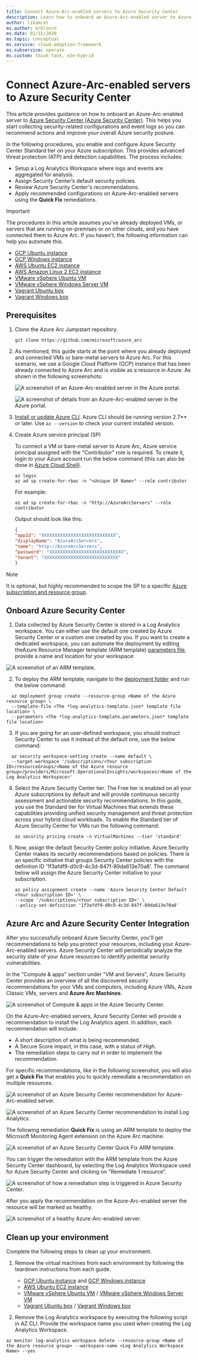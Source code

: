 ```yaml
---
title: Connect Azure-Arc-enabled servers to Azure Security Center
description: Learn how to onboard an Azure-Arc-enabled server to Azure Security Center.
author: likamrat
ms.author: brblanch
ms.date: 01/15/2020
ms.topic: conceptual
ms.service: cloud-adoption-framework
ms.subservice: operate
ms.custom: think-tank, e2e-hybrid
---
```


# Connect Azure-Arc-enabled servers to Azure Security Center

This article provides guidance on how to onboard an Azure-Arc-enabled server to [Azure Security Center (Azure Security Center)](https://docs.microsoft.com/azure/security-center/). This helps you start collecting security-related configurations and event logs so you can recommend actions and improve your overall Azure security posture.

In the following procedures, you enable and configure Azure Security Center Standard tier on your Azure subscription. This provides advanced threat protection (ATP) and detection capabilities. The process includes:

- Setup a Log Analytics Workspace where logs and events are aggregated for analysis.
- Assign Security Center’s default security policies.
- Review Azure Security Center's recommendations.
- Apply recommended configurations on Azure-Arc-enabled servers using the **Quick Fix** remediations.

> [!IMPORTANT]
> The procedures in this article assumes you've already deployed VMs, or servers that are running on-premises or on other clouds, and you have connected them to Azure Arc. If you haven't, the following information can help you automate this.

- [GCP Ubuntu instance](./gcp-terraform-ubuntu.md)
- [GCP Windows instance](./gcp-terraform-windows.md)
- [AWS Ubuntu EC2 instance](./aws-terraform-ubuntu.md)
- [AWS Amazon Linux 2 EC2 instance](./aws-terraform-al2.md)
- [VMware vSphere Ubuntu VM](./vmware-terraform-ubuntu.md)
- [VMware vSphere Windows Server VM](./vmware-terraform-winsrv.md)
- [Vagrant Ubuntu box](./local-vagrant-ubuntu.md)
- [Vagrant Windows box](./local-vagrant-windows.md)

## Prerequisites

1. Clone the Azure Arc Jumpstart repository.

    ```console
    git clone https://github.com/microsoft/azure_arc
    ```

2. As mentioned, this guide starts at the point where you already deployed and connected VMs or bare-metal servers to Azure Arc. For this scenario, we use a Google Cloud Platform (GCP) instance that has been already connected to Azure Arc and is visible as a resource in Azure. As shown in the following screenshots:

    ![A screenshot of an Azure-Arc-enabled server in the Azure portal.](./img/arc-security-ctr/arc-overview.png)

    ![A screenshot of details from an Azure-Arc-enabled server in the Azure portal.](./img/arc-security-ctr/arc-status.png)

3. [Install or update Azure CLI](https://docs.microsoft.com/cli/azure/install-azure-cli). Azure CLI should be running version 2.7** or later. Use ```az --version``` to check your current installed version.

4. Create Azure service principal (SP)

    To connect a VM or bare-metal server to Azure Arc, Azure service principal assigned with the "Contributor" role is required. To create it, login to your Azure account run the below command (this can also be done in [Azure Cloud Shell](https://shell.azure.com/)).

    ```console
    az login
    az ad sp create-for-rbac -n "<Unique SP Name>" --role contributor
    ```

    For example:

    ```console
    az ad sp create-for-rbac -n "http://AzureArcServers" --role contributor
    ```

    Output should look like this:

    ```json
    {
    "appId": "XXXXXXXXXXXXXXXXXXXXXXXXXXXX",
    "displayName": "AzureArcServers",
    "name": "http://AzureArcServers",
    "password": "XXXXXXXXXXXXXXXXXXXXXXXXXXXX",
    "tenant": "XXXXXXXXXXXXXXXXXXXXXXXXXXXX"
    }
    ```

> [!NOTE]
> It is optional, but highly recommended to scope the SP to a specific [Azure subscription and resource group](https://docs.microsoft.com/cli/azure/ad/sp).

## Onboard Azure Security Center

1. Data collected by Azure Security Center is stored in a Log Analytics workspace. You can either use the default one created by Azure Security Center or a custom one created by you. If you want to create a dedicated workspace, you can automate the deployment by editing theAzure Resource Manager template (ARM template) [parameters file](https://github.com/microsoft/azure-arc/blob/main/azure-arc-servers-jumpstart/securitycenter/arm/log-analytics-template.parameters.json), provide a name and location for your workspace:

  ![A screenshot of an ARM template.](./img/arc-security-ctr/arm-template.png)

2. To deploy the ARM template, navigate to the [deployment folder](https://github.com/microsoft/azure-arc/tree/main/azure-arc-servers-jumpstart/securitycenter/arm) and run the below command:

  ```console
    az deployment group create --resource-group <Name of the Azure resource group> \
    --template-file <The *log-analytics-template.json* template file location> \
    --parameters <The *log-analytics-template.parameters.json* template file location>
  ```

3. If you are going for an user-defined workspace, you should instruct Security Center to use it instead of the default one, use the below command:

  ```console
    az security workspace-setting create --name default \
    --target-workspace '/subscriptions/<Your subscription ID>/resourceGroups/<Name of the Azure resource group>/providers/Microsoft.OperationalInsights/workspaces/<Name of the Log Analytics Workspace>'
  ```

4. Select the Azure Security Center tier. The Free tier is enabled on all your Azure subscriptions by default and will provide continuous security assessment and actionable security recommendations. In this guide, you use the Standard tier for Virtual Machines that extends these capabilities providing unified security management and threat protection across your hybrid cloud workloads. To enable the Standard tier of Azure Security Center for VMs run the following command:

    ```console
    az security pricing create -n VirtualMachines --tier 'standard'
    ```

5. Now, assign the default Security Center policy initiative. Azure Security Center makes its security recommendations based on policies. There is an specific initiative that groups Security Center policies with the definition ID '1f3afdf9-d0c9-4c3d-847f-89da613e70a8'. The command below will assign the Azure Security Center initiative to your subscription.

    ```console
    az policy assignment create --name 'Azure Security Center Default <Your subscription ID>' \
    --scope '/subscriptions/<Your subscription ID>' \
    --policy-set-definition '1f3afdf9-d0c9-4c3d-847f-89da613e70a8'
    ```

## Azure Arc and Azure Security Center Integration

After you successfully onboard Azure Security Center, you'll get recommendations to help you protect your resources, including your Azure-Arc-enabled servers. Azure Security Center will periodically analyze the security state of your Azure resources to identify potential security vulnerabilities.

In the "Compute & apps" section under "VM and Servers", Azure Security Center provides an overview of all the discovered security recommendations for your VMs and computers, including Azure VMs, Azure Classic VMs, servers and **Azure Arc Machines**.

![A screenshot of **Compute & apps** in the Azure Security Center.](./img/arc-security-ctr/compute-apps.png)

On the Azure-Arc-enabled servers, Azure Security Center will provide a recommendation to install the Log Analytics agent. In addition, each recommendation will include:

- A short description of what is being recommended.
- A Secure Score impact, in this case, with a status of *High*.
- The remediation steps to carry out in order to implement the recommendation.

For specific recommendations, like in the following screenshot, you will also get a **Quick Fix** that enables you to quickly remediate a recommendation on multiple resources.

  ![A screenshot of an Azure Security Center recommendation for Azure-Arc-enabled server.](./img/arc-security-ctr/rec-quick-fix.png)

  ![A screenshot of an Azure Security Center recommendation to install Log Analytics.](./img/arc-security-ctr/rec-remediate.png)

The following remediation **Quick Fix** is using an ARM template to deploy the Microsoft Monitoring Agent extension on the Azure Arc machine.

  ![A screenshot of an Azure Security Center **Quick Fix** ARM template.](./img/arc-security-ctr/quick-fix-template.png)

You can trigger the remediation with the ARM template from the Azure Security Center dashboard, by selecting the Log Analytics Workspace used for Azure Security Center and clicking on "Remediate 1 resource".

  ![A screenshot of how a remediation step is triggered in Azure Security Center.](./img/arc-security-ctr/remediation-trigger.png)

After you apply the recommendation on the Azure-Arc-enabled server the resource will be marked as healthy.

  ![A screenshot of a healthy Azure-Arc-enabled server.](./img/arc-security-ctr/healthy-server.png)

## Clean up your environment

Complete the following steps to clean up your environment.

1. Remove the virtual machines from each environment by following the teardown instructions from each guide.

    - [GCP Ubuntu instance](./gcp-terraform-ubuntu.md) and [GCP Windows instance](./gcp-terraform-windows.md)
    - [AWS Ubuntu EC2 instance](./aws-terraform-ubuntu.md)
    - [VMware vSphere Ubuntu VM](./vmware-terraform-ubuntu.md) / [VMware vSphere Windows Server VM](./vmware-terraform-winsrv.md)
    - [Vagrant Ubuntu box](./local-vagrant-ubuntu.md) / [Vagrant Windows box](./local-vagrant-windows.md)

2. Remove the Log Analytics workspace by executing the following script in AZ CLI. Provide the workspace name you used when creating the Log Analytics Workspace.

  ```console
  az monitor log-analytics workspace delete --resource-group <Name of the Azure resource group> --workspace-name <Log Analytics Workspace Name> --yes
  ```
